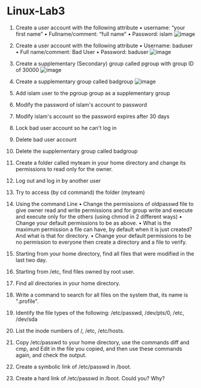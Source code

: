 # Linux-Lab3
1. Create a user account with the following attribute
   • username: “your first name”
   • Fullname/comment: “full name”
   • Password: islam
   ![image](https://github.com/user-attachments/assets/55ab5f71-ea15-4b8d-9ef7-069a018949e1)

2. Create a user account with the following attribute
   • Username: baduser
   • Full name/comment: Bad User
   • Password: baduser
   ![image](https://github.com/user-attachments/assets/6da2ca4c-73ad-4557-9beb-005710ba6e3a)

3. Create a supplementary (Secondary) group called pgroup with group ID of 30000
  ![image](https://github.com/user-attachments/assets/d9acb776-0f12-472b-bff4-86d939ae8182)

4. Create a supplementary group called badgroup ![image](https://github.com/user-attachments/assets/140a77d3-b890-4cc3-b51c-1a08333b8c3a)

8. Add islam user to the pgroup group as a supplementary group
9. Modify the password of islam's account to password
10. Modify islam's account so the password expires after 30 days
11. Lock bad user account so he can't log in
12. Delete bad user account
13. Delete the supplementary group called badgroup
14. Create a folder called myteam in your home directory and change its permissions to read only for the owner.
15. Log out and log in by another user
16. Try to access (by cd command) the folder (myteam)
17. Using the command Line
    • Change the permissions of oldpasswd file to give owner read and write permissions and for group write and execute and execute only for the others (using chmod in 2 different ways)
    • Change your default permissions to be as above.
    • What is the maximum permission a file can have, by default when it is just created? And what is that for directory.
    • Change your default permissions to be no permission to everyone then create a directory and a file to verify.
18. Starting from your home directory, find all files that were modified in the last two day.
19. Starting from /etc, find files owned by root user.
20. Find all directories in your home directory.
21. Write a command to search for all files on the system that, its name is ".profile".
22. Identify the file types of the following: /etc/passwd, /dev/pts/0, /etc, /dev/sda
23. List the inode numbers of /, /etc, /etc/hosts.
24. Copy /etc/passwd to your home directory, use the commands diff and cmp, and Edit in the file you copied, and then use these commands again, and check the output.
25. Create a symbolic link of /etc/passwd in /boot.
26. Create a hard link of /etc/passwd in /boot. Could you? Why?

